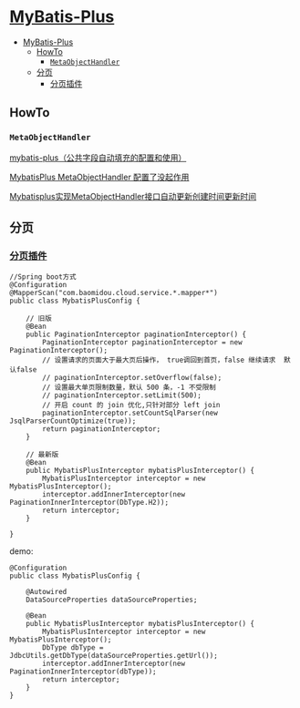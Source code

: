 # [MyBatis-Plus](https://baomidou.com/guide/)

- [MyBatis-Plus](#mybatis-plus)
  - [HowTo](#howto)
    - [`MetaObjectHandler`](#metaobjecthandler)
  - [分页](#分页)
    - [分页插件](#分页插件)

## HowTo

### `MetaObjectHandler`

[mybatis-plus（公共字段自动填充的配置和使用）](https://www.cnblogs.com/stephen-java/p/11247020.html)

[MybatisPlus MetaObjectHandler 配置了没起作用](https://blog.csdn.net/u011936951/article/details/105912597)

[Mybatisplus实现MetaObjectHandler接口自动更新创建时间更新时间](https://blog.csdn.net/as849167276/article/details/105216940)

## 分页

### [分页插件](https://baomidou.com/guide/page.html)

    //Spring boot方式
    @Configuration
    @MapperScan("com.baomidou.cloud.service.*.mapper*")
    public class MybatisPlusConfig {

        // 旧版
        @Bean
        public PaginationInterceptor paginationInterceptor() {
            PaginationInterceptor paginationInterceptor = new PaginationInterceptor();
            // 设置请求的页面大于最大页后操作， true调回到首页，false 继续请求  默认false
            // paginationInterceptor.setOverflow(false);
            // 设置最大单页限制数量，默认 500 条，-1 不受限制
            // paginationInterceptor.setLimit(500);
            // 开启 count 的 join 优化,只针对部分 left join
            paginationInterceptor.setCountSqlParser(new JsqlParserCountOptimize(true));
            return paginationInterceptor;
        }
        
        // 最新版
        @Bean
        public MybatisPlusInterceptor mybatisPlusInterceptor() {
            MybatisPlusInterceptor interceptor = new MybatisPlusInterceptor();
            interceptor.addInnerInterceptor(new PaginationInnerInterceptor(DbType.H2));
            return interceptor;
        }
        
    }

demo:

    @Configuration
    public class MybatisPlusConfig {

        @Autowired
        DataSourceProperties dataSourceProperties;

        @Bean
        public MybatisPlusInterceptor mybatisPlusInterceptor() {
            MybatisPlusInterceptor interceptor = new MybatisPlusInterceptor();
            DbType dbType = JdbcUtils.getDbType(dataSourceProperties.getUrl());
            interceptor.addInnerInterceptor(new PaginationInnerInterceptor(dbType));
            return interceptor;
        }
    }
